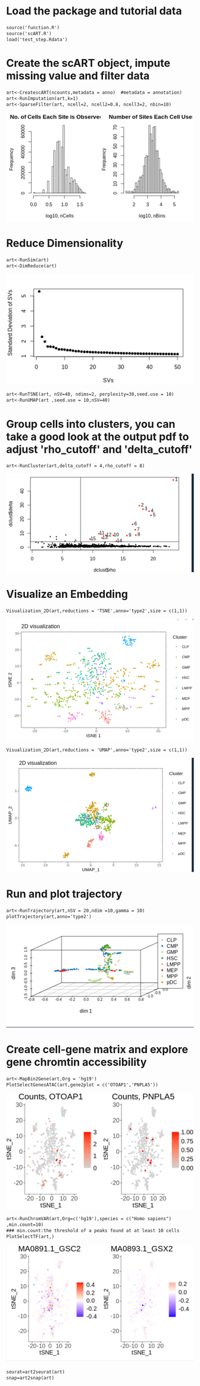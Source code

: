 # Load the package and tutorial data

```{r}
source('function.R')
source('scART.R')
load('test_step.Rdata')

```

# Create the scART object, impute missing value and filter data
```{r message=FALSE, warning=FALSE, include=FALSE, paged.print=FALSE}
art<-CreatescART(ncounts,metadata = anno)  #metadata = annotation)
art<-RunImputation(art,k=1)
art<-SparseFilter(art, ncell=2, ncell2=0.8, ncell3=2, nbin=10)
```
![image-20210423151512646](../image/image-20210423151512646-1620016637304.png)

# Reduce Dimensionality 

```{r include=FALSE}
art<-RunSim(art)
art<-DimReduce(art)
```

![image-20210503123815138](../image/image-20210503123815138.png)

```{r}
art<-RunTSNE(art, nSV=40, ndims=2, perplexity=30,seed.use = 10)
art<-RunUMAP(art ,seed.use = 10,nSV=40)
```
# Group cells into clusters, you can take a good look at the output pdf to adjust 'rho_cutoff' and 'delta_cutoff'
```{r message=FALSE, warning=FALSE, include=FALSE, paged.print=FALSE}
art<-RunCluster(art,delta_cutoff = 4,rho_cutoff = 8)
```
![image-20210503123838311](../image/image-20210503123838311.png)

# Visualize an Embedding

```{r}
Visualization_2D(art,reductions = 'TSNE',anno='type2',size = c(1,1))
```

![image-20210503123859393](../image/image-20210503123859393.png)

```{r}
Visualization_2D(art,reductions = 'UMAP',anno='type2',size = c(1,1))
```

![image-20210503123904486](../image/image-20210503123904486.png)

# Run and plot trajectory

```{r}
art<-RunTrajectory(art,nSV = 20,ndim =10,gamma = 10)
plotTrajectory(art,anno='type2')
```

![image-20210503123950798](../image/image-20210503123950798.png)

# Create cell-gene matrix and explore gene chromtin accessibility

```{r}
art<-MapBin2Gene(art,Org = 'hg19')
PlotSelectGenesATAC(art,gene2plot = c('OTOAP1','PNPLA5'))  

```
![image-20210503123959699](../image/image-20210503123959699.png)



```{r}
art<-RunChromVAR(art,Org=c('hg19'),species = c("Homo sapiens") ,min.count=10)
### min.count:the threshold of a peaks found at at least 10 cells
PlotSelectTF(art,)
```

![image-20210503124005433](../image/image-20210503124005433.png)




```{r}
seurat=art2seurat(art)
snap=art2snap(art)
```